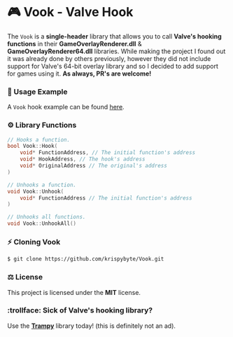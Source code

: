 # :video_game: Vook - Valve Hook
The `Vook` is a **single-header** library that allows you to call **Valve's hooking functions** in their **GameOverlayRenderer.dll** & **GameOverlayRenderer64.dll** libraries.
While making the project I found out it was already done by others previously, however they did not include support for Valve's 64-bit overlay library and so I decided to add support for games using it.
**As always, PR's are welcome!**

### :game_die: Usage Example
A `Vook` hook example can be found [here](Vook/Example.cpp).

### :gear: Library Functions
```cpp
// Hooks a function.
bool Vook::Hook(
    void* FunctionAddress, // The initial function's address
    void* HookAddress, // The hook's address
    void* OriginalAddress // The original's address
)

// Unhooks a function.
void Vook::Unhook(
    void* FunctionAddress // The initial function's address
)

// Unhooks all functions.
void Vook::UnhookAll()
```

### :zap: Cloning Vook
```bash
$ git clone https://github.com/krispybyte/Vook.git
```

### :balance_scale: License
This project is licensed under the **MIT** license.

### :trollface: Sick of Valve's hooking library?
Use the **[Trampy](https://github.com/AdamOron/Trampy/)** library today! (this is definitely not an ad).